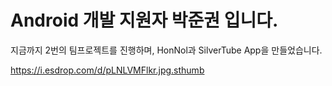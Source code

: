 # Android 개발 지원자 박준권 입니다.

지금까지 2번의 팀프로젝트를 진행하며,
HonNol과 SilverTube App을 만들었습니다.

<img>https://i.esdrop.com/d/pLNLVMFlkr.jpg.sthumb</img>
